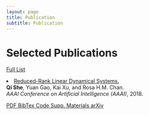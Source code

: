 ```yaml
---
layout: page
title: Publication
subtitle: Publication
---
```


<div class="row">
  <div class="col-xs-12 col-md-4 section-heading">
    <h1>Selected Publications</h1>
    <p class="view-all">
      <a href="/publication/">
        Full List
        <i class="fa fa-angle-double-right"></i>
      </a>
    </p>
  </div>

<div class="col-xs-12 col-md-12">
<li itemscope itemtype="http://schema.org/CreativeWork">
  <i class="fa-li fa fa-file-text-o pub-icon" aria-hidden="true"></i>
  <span itemprop="name">
    <a href="https://sheqi.github.io/publication/aaai18/" itemprop="url">Reduced-Rank Linear Dynamical Systems.</a>
  </span>
  <div class="pub-authors" itemprop="author">
  <b>Qi She</b>, Yuan Gao, Kai Xu, and Rosa H.M. Chan.
  </div>
  <div class="pub-publication">
    <em>AAAI Conference on Artificial Intelligence (AAAI)</em>, 2018.
  </div>

<p>
<a class="btn btn-primary btn-outline btn-xs" href="https://sheqi.github.io/pdf/AAAI2018.pdf">
  PDF
</a>

<a class="btn btn-primary btn-outline btn-xs" href="https://sheqi.github.io/bibtex/AAAI18.bib.txt">
  BibTex
</a>

<a class="btn btn-primary btn-outline btn-xs" href="https://github.com/sheqi/">
  Code
</a>

<a class="btn btn-primary btn-outline btn-xs" href="https://sheqi.github.io/sm/AAAI2018.pdf">
  Supp. Materials
</a>

<a class="btn btn-primary btn-outline btn-xs" href="https://arxiv.org/abs/1801.08297">
  arXiv
</a>
</p>

</li>
</div>
</div>